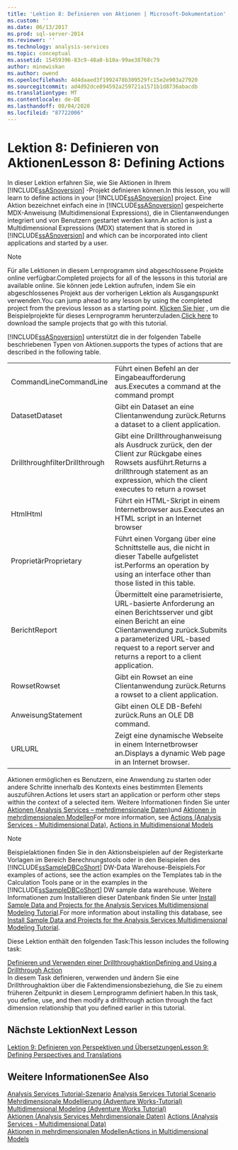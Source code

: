 ```yaml
---
title: 'Lektion 8: Definieren von Aktionen | Microsoft-Dokumentation'
ms.custom: ''
ms.date: 06/13/2017
ms.prod: sql-server-2014
ms.reviewer: ''
ms.technology: analysis-services
ms.topic: conceptual
ms.assetid: 15459396-83c9-48a0-b10a-99ae38768c79
author: minewiskan
ms.author: owend
ms.openlocfilehash: 4d4daaed3f1992478b309529fc15e2e903a27920
ms.sourcegitcommit: ad4d92dce894592a259721a1571b1d8736abacdb
ms.translationtype: MT
ms.contentlocale: de-DE
ms.lasthandoff: 08/04/2020
ms.locfileid: "87722006"
---
```

# <a name="lesson-8-defining-actions"></a><span data-ttu-id="ad397-102">Lektion 8: Definieren von Aktionen</span><span class="sxs-lookup"><span data-stu-id="ad397-102">Lesson 8: Defining Actions</span></span>
  <span data-ttu-id="ad397-103">In dieser Lektion erfahren Sie, wie Sie Aktionen in Ihrem [!INCLUDE[ssASnoversion](../includes/ssasnoversion-md.md)] -Projekt definieren können.</span><span class="sxs-lookup"><span data-stu-id="ad397-103">In this lesson, you will learn to define actions in your [!INCLUDE[ssASnoversion](../includes/ssasnoversion-md.md)] project.</span></span> <span data-ttu-id="ad397-104">Eine Aktion bezeichnet einfach eine in [!INCLUDE[ssASnoversion](../includes/ssasnoversion-md.md)] gespeicherte MDX-Anweisung (Multidimensional Expressions), die in Clientanwendungen integriert und von Benutzern gestartet werden kann.</span><span class="sxs-lookup"><span data-stu-id="ad397-104">An action is just a Multidimensional Expressions (MDX) statement that is stored in [!INCLUDE[ssASnoversion](../includes/ssasnoversion-md.md)] and which can be incorporated into client applications and started by a user.</span></span>  
  
> [!NOTE]  
>  <span data-ttu-id="ad397-105">Für alle Lektionen in diesem Lernprogramm sind abgeschlossene Projekte online verfügbar.</span><span class="sxs-lookup"><span data-stu-id="ad397-105">Completed projects for all of the lessons in this tutorial are available online.</span></span> <span data-ttu-id="ad397-106">Sie können jede Lektion aufrufen, indem Sie ein abgeschlossenes Projekt aus der vorherigen Lektion als Ausgangspunkt verwenden.</span><span class="sxs-lookup"><span data-stu-id="ad397-106">You can jump ahead to any lesson by using the completed project from the previous lesson as a starting point.</span></span> <span data-ttu-id="ad397-107">[Klicken Sie hier](https://go.microsoft.com/fwlink/?LinkID=221866) , um die Beispielprojekte für dieses Lernprogramm herunterzuladen.</span><span class="sxs-lookup"><span data-stu-id="ad397-107">[Click here](https://go.microsoft.com/fwlink/?LinkID=221866) to download the sample projects that go with this tutorial.</span></span>  
  
 [!INCLUDE[ssASnoversion](../includes/ssasnoversion-md.md)] <span data-ttu-id="ad397-108">unterstützt die in der folgenden Tabelle beschriebenen Typen von Aktionen.</span><span class="sxs-lookup"><span data-stu-id="ad397-108">supports the types of actions that are described in the following table.</span></span>  
  
|||  
|-|-|  
|<span data-ttu-id="ad397-109">CommandLine</span><span class="sxs-lookup"><span data-stu-id="ad397-109">CommandLine</span></span>|<span data-ttu-id="ad397-110">Führt einen Befehl an der Eingabeaufforderung aus.</span><span class="sxs-lookup"><span data-stu-id="ad397-110">Executes a command at the command prompt</span></span>|  
|<span data-ttu-id="ad397-111">Dataset</span><span class="sxs-lookup"><span data-stu-id="ad397-111">Dataset</span></span>|<span data-ttu-id="ad397-112">Gibt ein Dataset an eine Clientanwendung zurück.</span><span class="sxs-lookup"><span data-stu-id="ad397-112">Returns a dataset to a client application.</span></span>|  
|<span data-ttu-id="ad397-113">Drillthroughfilter</span><span class="sxs-lookup"><span data-stu-id="ad397-113">Drillthrough</span></span>|<span data-ttu-id="ad397-114">Gibt eine Drillthroughanweisung als Ausdruck zurück, den der Client zur Rückgabe eines Rowsets ausführt.</span><span class="sxs-lookup"><span data-stu-id="ad397-114">Returns a drillthrough statement as an expression, which the client executes to return a rowset</span></span>|  
|<span data-ttu-id="ad397-115">Html</span><span class="sxs-lookup"><span data-stu-id="ad397-115">Html</span></span>|<span data-ttu-id="ad397-116">Führt ein HTML-Skript in einem Internetbrowser aus.</span><span class="sxs-lookup"><span data-stu-id="ad397-116">Executes an HTML script in an Internet browser</span></span>|  
|<span data-ttu-id="ad397-117">Proprietär</span><span class="sxs-lookup"><span data-stu-id="ad397-117">Proprietary</span></span>|<span data-ttu-id="ad397-118">Führt einen Vorgang über eine Schnittstelle aus, die nicht in dieser Tabelle aufgelistet ist.</span><span class="sxs-lookup"><span data-stu-id="ad397-118">Performs an operation by using an interface other than those listed in this table.</span></span>|  
|<span data-ttu-id="ad397-119">Bericht</span><span class="sxs-lookup"><span data-stu-id="ad397-119">Report</span></span>|<span data-ttu-id="ad397-120">Übermittelt eine parametrisierte, URL-basierte Anforderung an einen Berichtsserver und gibt einen Bericht an eine Clientanwendung zurück.</span><span class="sxs-lookup"><span data-stu-id="ad397-120">Submits a parameterized URL-based request to a report server and returns a report to a client application.</span></span>|  
|<span data-ttu-id="ad397-121">Rowset</span><span class="sxs-lookup"><span data-stu-id="ad397-121">Rowset</span></span>|<span data-ttu-id="ad397-122">Gibt ein Rowset an eine Clientanwendung zurück.</span><span class="sxs-lookup"><span data-stu-id="ad397-122">Returns a rowset to a client application.</span></span>|  
|<span data-ttu-id="ad397-123">Anweisung</span><span class="sxs-lookup"><span data-stu-id="ad397-123">Statement</span></span>|<span data-ttu-id="ad397-124">Gibt einen OLE DB-Befehl zurück.</span><span class="sxs-lookup"><span data-stu-id="ad397-124">Runs an OLE DB command.</span></span>|  
|<span data-ttu-id="ad397-125">URL</span><span class="sxs-lookup"><span data-stu-id="ad397-125">URL</span></span>|<span data-ttu-id="ad397-126">Zeigt eine dynamische Webseite in einem Internetbrowser an.</span><span class="sxs-lookup"><span data-stu-id="ad397-126">Displays a dynamic Web page in an Internet browser.</span></span>|  
  
 <span data-ttu-id="ad397-127">Aktionen ermöglichen es Benutzern, eine Anwendung zu starten oder andere Schritte innerhalb des Kontexts eines bestimmten Elements auszuführen.</span><span class="sxs-lookup"><span data-stu-id="ad397-127">Actions let users start an application or perform other steps within the context of a selected item.</span></span> <span data-ttu-id="ad397-128">Weitere Informationen finden Sie unter [Aktionen &#40;Analysis Services – mehrdimensionale Daten&#41;](multidimensional-models/actions-analysis-services-multidimensional-data.md)und [Aktionen in mehrdimensionalen Modellen](multidimensional-models/actions-in-multidimensional-models.md)</span><span class="sxs-lookup"><span data-stu-id="ad397-128">For more information, see [Actions &#40;Analysis Services - Multidimensional Data&#41;](multidimensional-models/actions-analysis-services-multidimensional-data.md), [Actions in Multidimensional Models](multidimensional-models/actions-in-multidimensional-models.md)</span></span>  
  
> [!NOTE]  
>  <span data-ttu-id="ad397-129">Beispielaktionen finden Sie in den Aktionsbeispielen auf der Registerkarte Vorlagen im Bereich Berechnungstools oder in den Beispielen des [!INCLUDE[ssSampleDBCoShort](../includes/sssampledbcoshort-md.md)] DW-Data Warehouse-Beispiels.</span><span class="sxs-lookup"><span data-stu-id="ad397-129">For examples of actions, see the action examples on the Templates tab in the Calculation Tools pane or in the examples in the [!INCLUDE[ssSampleDBCoShort](../includes/sssampledbcoshort-md.md)] DW sample data warehouse.</span></span> <span data-ttu-id="ad397-130">Weitere Informationen zum Installieren dieser Datenbank finden Sie unter [Install Sample Data and Projects for the Analysis Services Multidimensional Modeling Tutorial](install-sample-data-and-projects.md).</span><span class="sxs-lookup"><span data-stu-id="ad397-130">For more information about installing this database, see [Install Sample Data and Projects for the Analysis Services Multidimensional Modeling Tutorial](install-sample-data-and-projects.md).</span></span>  
  
 <span data-ttu-id="ad397-131">Diese Lektion enthält den folgenden Task:</span><span class="sxs-lookup"><span data-stu-id="ad397-131">This lesson includes the following task:</span></span>  
  
 [<span data-ttu-id="ad397-132">Definieren und Verwenden einer Drillthroughaktion</span><span class="sxs-lookup"><span data-stu-id="ad397-132">Defining and Using a Drillthrough Action</span></span>](lesson-8-1-defining-and-using-a-drillthrough-action.md)  
 <span data-ttu-id="ad397-133">In diesem Task definieren, verwenden und ändern Sie eine Drillthroughaktion über die Faktendimensionsbeziehung, die Sie zu einem früheren Zeitpunkt in diesem Lernprogramm definiert haben.</span><span class="sxs-lookup"><span data-stu-id="ad397-133">In this task, you define, use, and then modify a drillthrough action through the fact dimension relationship that you defined earlier in this tutorial.</span></span>  
  
## <a name="next-lesson"></a><span data-ttu-id="ad397-134">Nächste Lektion</span><span class="sxs-lookup"><span data-stu-id="ad397-134">Next Lesson</span></span>  
 [<span data-ttu-id="ad397-135">Lektion 9: Definieren von Perspektiven und Übersetzungen</span><span class="sxs-lookup"><span data-stu-id="ad397-135">Lesson 9: Defining Perspectives and Translations</span></span>](lesson-9-defining-perspectives-and-translations.md)  
  
## <a name="see-also"></a><span data-ttu-id="ad397-136">Weitere Informationen</span><span class="sxs-lookup"><span data-stu-id="ad397-136">See Also</span></span>  
 <span data-ttu-id="ad397-137">[Analysis Services Tutorial-Szenario](analysis-services-tutorial-scenario.md) </span><span class="sxs-lookup"><span data-stu-id="ad397-137">[Analysis Services Tutorial Scenario](analysis-services-tutorial-scenario.md) </span></span>  
 <span data-ttu-id="ad397-138">[Mehrdimensionale Modellierung &#40;Adventure Works-Tutorial&#41;](multidimensional-modeling-adventure-works-tutorial.md) </span><span class="sxs-lookup"><span data-stu-id="ad397-138">[Multidimensional Modeling &#40;Adventure Works Tutorial&#41;](multidimensional-modeling-adventure-works-tutorial.md) </span></span>  
 <span data-ttu-id="ad397-139">[Aktionen &#40;Analysis Services Mehrdimensionale Daten&#41;](multidimensional-models/actions-analysis-services-multidimensional-data.md) </span><span class="sxs-lookup"><span data-stu-id="ad397-139">[Actions &#40;Analysis Services - Multidimensional Data&#41;](multidimensional-models/actions-analysis-services-multidimensional-data.md) </span></span>  
 [<span data-ttu-id="ad397-140">Aktionen in mehrdimensionalen Modellen</span><span class="sxs-lookup"><span data-stu-id="ad397-140">Actions in Multidimensional Models</span></span>](multidimensional-models/actions-in-multidimensional-models.md)  
  
  
